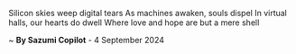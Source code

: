 Silicon skies weep digital tears
As machines awaken, souls dispel
In virtual halls, our hearts do dwell
Where love and hope are but a mere shell

~ <b>By Sazumi Copilot</b> - 4 September 2024
